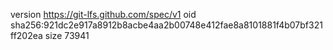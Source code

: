 version https://git-lfs.github.com/spec/v1
oid sha256:921dc2e917a8912b8acbe4aa2b00748e412fae8a8101881f4b07bf321ff202ea
size 73941
